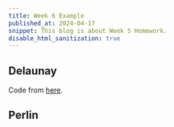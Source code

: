 ```yaml
---
title: Week 6 Example 
published_at: 2024-04-17
snippet: This blog is about Week 5 Homework.
disable_html_sanitization: true
---
```

<script src="/scripts/c2.min.js"></script>

## Delaunay

Code from [here](https://github.com/ren-yuan/c2.js/blob/main/examples/Delaunay.js).

<canvas id="c2">

<script>

//Created by Ren Yuan

const renderer = new c2.Renderer(document.getElementById('c2'));
resize();

renderer.background('#cccccc');
let random = new c2.Random();


class Agent extends c2.Point {
    constructor() {
        let x = random.next(renderer.width);
        let y = random.next(renderer.height);
        super(x, y);

        this.vx = random.next(-2, 2);
        this.vy = random.next(-2, 2);
    }

    update() {
        this.x += this.vx;
        this.y += this.vy;

        if (this.x < 0) {
            this.x = 0;
            this.vx *= -1;
        } else if (this.x > renderer.width) {
            this.x = renderer.width;
            this.vx *= -1;
        }
        if (this.y < 0) {
            this.y = 0;
            this.vy *= -1;
        } else if (this.y > renderer.height) {
            this.y = renderer.height;
            this.vy *= -1;
        }
    }

    display() {
        renderer.stroke('#333333');
        renderer.lineWidth(5);
        renderer.point(this.x, this.y);
    }
}

let agents = new Array(20);
for (let i = 0; i < agents.length; i++) agents[i] = new Agent();


renderer.draw(() => {
    renderer.clear();

    let delaunay = new c2.Delaunay();
    delaunay.compute(agents);
    let vertices = delaunay.vertices;
    let edges = delaunay.edges;
    let triangles = delaunay.triangles;

    let maxArea = 0;
    let minArea = Number.POSITIVE_INFINITY;
    for (let i = 0; i < triangles.length; i++) {
        let area = triangles[i].area();
        if(area < minArea) minArea = area;
        if(area > maxArea) maxArea = area;
    }

    renderer.stroke('#333333');
    renderer.lineWidth(1);
    for (let i = 0; i < triangles.length; i++) {
        let t = c2.norm(triangles[i].area(), minArea, maxArea);
        let color = c2.Color.hsl(30*t, 30+30*t, 20+80*t);
        renderer.fill(color);
        renderer.triangle(triangles[i]);
    }
    

    for (let i = 0; i < agents.length; i++) {
        agents[i].display();
        agents[i].update();
    }
});


window.addEventListener('resize', resize);
function resize() {
    let parent = renderer.canvas.parentElement;
    renderer.size(parent.clientWidth, parent.clientWidth / 16 * 9);
}

</script>

</canvas>

## Perlin

<canvas id="c2_2">

<script>

//Created by Ren Yuan

const renderer_2 = new c2.Renderer(document.getElementById('c2'));
resize();

renderer_2.background('#cccccc');
let perlin = new c2.Perlin();
//perlin.detail(4, .5);
//perlin.seed(0);


let row = 20;
let col = 10;

renderer_2.draw(() => {
    renderer_2.clear();

    let time = renderer_2.frameCount * .01;

    renderer_2.stroke('#333333');
    renderer_2.lineWidth(1);
    for (let i=0; i<row; i++) {
      let t = c2.norm(i, 0, row);
      let c = c2.Color.hsl(30*t, 30+30*t, 20+70*t);
      renderer_2.fill(c);
      renderer_2.beginPath();
      for (let j=0; j<col; j++) {
        let x = c2.map(j, 0, col-1, 0, renderer_2.width);
        let y = c2.map(i, 0, row, renderer_2.height/3, renderer_2.height)
          + (perlin.noise(time+j*.1, time+i*.04)-.5)
          * renderer_2.height*2;
        renderer_2.lineTo(x, y);
      }
      renderer_2.lineTo(renderer_2.width, renderer_2.height);
      renderer_2.lineTo(0, renderer_2.height);
      renderer_2.endPath(true);
    }
});


window.addEventListener('resize', resize);
function resize() {
    let parent = renderer_2.canvas.parentElement;
    renderer_2.size(parent.clientWidth, parent.clientWidth / 16 * 9);
}

</script>

</canvas>

